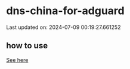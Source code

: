 # dns-china-for-adguard

Last updated on: 2024-07-09 00:19:27.661252

## how to use

[See here](https://github.com/AdguardTeam/AdGuardHome/wiki/Configuration#upstreams-from-file)